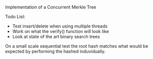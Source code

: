 Implementation of a Concurrent Merkle Tree

Todo List:
* Test insert/delete when using multiple threads
* Work on what the verify() function will look like
* Look at state of the art binary search trees

On a small scale sequential test the root hash matches what would be expected by performing the hashed induvidually. 